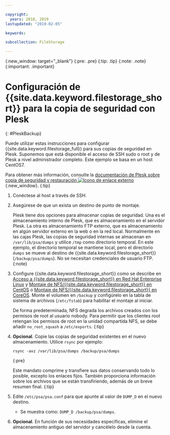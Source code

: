 ```yaml
---

copyright:
  years: 2018, 2019
lastupdated: "2019-02-05"

keywords:

subcollection: FileStorage

---
```

{:new_window: target="_blank"}
{:pre: .pre}
{:tip: .tip}
{:note: .note}
{:important: .important}

# Configuración de {{site.data.keyword.filestorage_short}} para la copia de seguridad con Plesk
{: #PleskBackup}

Puede utilizar estas instrucciones para configurar {{site.data.keyword.filestorage_full}} para sus copias de seguridad en Plesk. Suponemos que está disponible el acceso de SSH sudo o root y de Plesk a nivel administrador completo. Este ejemplo se basa en un host CentOS7.

Para obtener más información, consulte la [documentación de Plesk sobre copia de seguridad y restauración ![Icono de enlace externo](../../icons/launch-glyph.svg "Icono de enlace externo")](https://docs.plesk.com/en-US/12.5/administrator-guide/backing-up-and-restoration.59256/){:new_window}.
{:tip}

1. Conéctese al host a través de SSH.
2. Asegúrese de que un exista un destino de punto de montaje. <br />

   Plesk tiene dos opciones para almacenar copias de seguridad. Una es el almacenamiento interno de Plesk, que es almacenamiento en el servidor Plesk. La otra es almacenamiento FTP externo, que es almacenamiento en algún servidor externo en la web o en la red local. Normalmente en las cajas Plesk, las copias de seguridad internas se almacenan en `/var/lib/psa/dumps` y utilice `/tmp` como directorio temporal. En este ejemplo, el directorio temporal se mantiene local, pero el directorio `dumps` se mueve al destino de {{site.data.keyword.filestorage_short}} (`/backup/psa/dumps`). No se necesitan credenciales de usuario FTP.
   {:note}
3. Configure {{site.data.keyword.filestorage_short}} como se describe en [Acceso a {{site.data.keyword.filestorage_short}} en Red Hat Enterprise Linux](/docs/infrastructure/FileStorage?topic=FileStorage-mountingLinux) y [Montaje de NFS/{{site.data.keyword.filestorage_short}} en CentOS](/docs/infrastructure/FileStorage?topic=FileStorage-mountingCentOS) o [Montaje de NFS/{{site.data.keyword.filestorage_short}} en CoreOS](/docs/infrastructure/FileStorage?topic=FileStorage-mountingCoreOS). Monte el volumen en `/backup` y configúrelo en la tabla de sistema de archivos (`/etc/fstab`) para habilitar el montaje al iniciar. <br />

   De forma predeterminada, NFS degrada los archivos creados con los permisos de root al usuario nobody. Para permitir que los clientes root retengan los permisos de root en la unidad compartida NFS, se debe añadir `no_root_squash` a `/etc/exports`.
   {:tip}
4. **Opcional**. Copie las copias de seguridad existentes en el nuevo almacenamiento. Utilice `rsync` por ejemplo:
   ```
   rsync -avz /var/lib/psa/dumps /backup/psa/dumps
   ```
   {:pre}

   Este mandato comprime y transfiere sus datos conservando todo lo posible, excepto los enlaces fijos. También proporciona información sobre los archivos que se están transfiriendo, además de un breve resumen final.
   {:tip}
5. Edite `/etc/psa/psa.conf` para que apunte al valor de `DUMP_D` en el nuevo destino.
    - Se muestra como: `DUMP_D /backup/psa/dumps`.
6. **Opcional**. En función de sus necesidades específicas, elimine el almacenamiento antiguo del servidor y cancélelo desde la cuenta.
